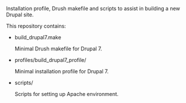 Installation profile, Drush makefile and scripts to assist in building a new Drupal site.

This repository contains:

* build_drupal7.make

  Minimal Drush makefile for Drupal 7.

* profiles/build_drupal7_profile/

  Minimal installation profile for Drupal 7.

* scripts/

  Scripts for setting up Apache environment.
